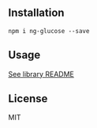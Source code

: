 ## Installation

```shell
npm i ng-glucose --save
```

## Usage

[See library README](https://github.com/AleksanderBodurri/ng-glucose/blob/master/projects/ng-glucose/README.md)

## License

MIT
